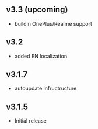 ## v3.3 (upcoming)
- buildin OnePlus/Realme support
## v3.2
- added EN localization
## v3.1.7
- autoupdate infructructure
## v3.1.5 
- Initial release
